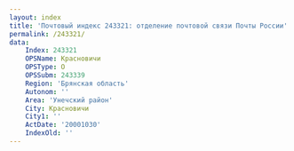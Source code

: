 ```yaml
---
layout: index
title: 'Почтовый индекс 243321: отделение почтовой связи Почты России'
permalink: /243321/
data:
    Index: 243321
    OPSName: Красновичи
    OPSType: О
    OPSSubm: 243339
    Region: 'Брянская область'
    Autonom: ''
    Area: 'Унечский район'
    City: Красновичи
    City1: ''
    ActDate: '20001030'
    IndexOld: ''
---
```

